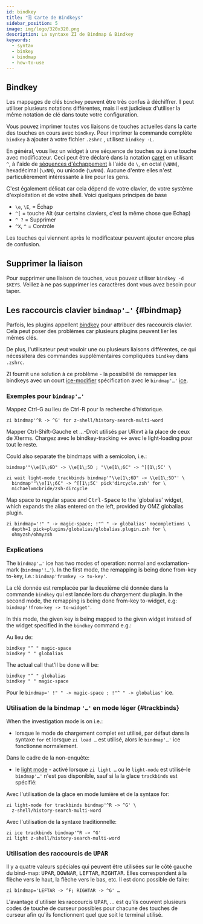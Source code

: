 ```yaml
---
id: bindkey
title: "🗒 Carte de Bindkeys"
sidebar_position: 5
image: img/logo/320x320.png
description: La syntaxe ZI de Bindmap & Bindkey
keywords:
  - syntax
  - binkey
  - bindmap
  - how-to-use
---
```


<!-- @format -->

## <i class="fa-solid fa-keyboard"></i> Bindkey

Les mappages de clés `bindkey` peuvent être très confus à déchiffrer. Il peut utiliser plusieurs notations différentes, mais il est judicieux d'utiliser la même notation de clé dans toute votre configuration.

Vous pouvez imprimer toutes vos liaisons de touches actuelles dans la carte des touches en cours avec `bindkey`. Pour imprimer la commande complète `bindkey` à ajouter à votre fichier `.zshrc` , utilisez `bindkey -L`.

En général, vous liez un widget à une séquence de touches ou à une touche avec modificateur. Ceci peut être déclaré dans la notation [caret][5] en utilisant `^`, à l'aide de [séquences d'échappement][6] à l'aide de `\`, en octal (`\NNN`), hexadécimal (`\xNN`), ou unicode (`\uNNN`). Aucune d'entre elles n'est particulièrement intéressante à lire pour les gens.

C'est également délicat car cela dépend de votre clavier, de votre système d'exploitation et de votre shell. Voici quelques principes de base

- `\e`, `\E`, = Échap
- `^[` = touche Alt (sur certains claviers, c'est la même chose que Echap)
- `^ ?` = Supprimer
- `^X`, `^` = Contrôle

Les touches qui viennent après le modificateur peuvent ajouter encore plus de confusion.

## <i class="fa-solid fa-delete-left"></i> Supprimer la liaison

Pour supprimer une liaison de touches, vous pouvez utiliser `bindkey -d $KEYS`. Veillez à ne pas supprimer les caractères dont vous avez besoin pour taper.

## <i class="fa-solid fa-sliders"></i> Les raccourcis clavier `bindmap'…'` {#bindmap}

Parfois, les plugins appellent [bindkey][1] pour attribuer des raccourcis clavier. Cela peut poser des problèmes car plusieurs plugins peuvent lier les mêmes clés.

De plus, l'utilisateur peut vouloir une ou plusieurs liaisons différentes, ce qui nécessitera des commandes supplémentaires compliquées `bindkey` dans `.zshrc`.

ZI fournit une solution à ce problème - la possibilité de remapper les bindkeys avec un court [ice-modifier][2] spécification avec le `bindmap'…'` [ice][3].

### <i class="fa-solid fa-circle-check"></i> Exemples pour `bindmap'…'`

Mappez Ctrl-G au lieu de Ctrl-R pour la recherche d'historique.

```shell
zi bindmap'^R -> ^G' for z-shell/history-search-multi-word
```

Mapper Ctrl-Shift-Gauche et …-Droit utilisés par URxvt à la place de ceux de Xterms. Chargez avec le bindkey-tracking ↔ avec le light-loading pour tout le reste.

Could also separate the bindmaps with a semicolon, i.e.:

```shell
bindmap'"\\e[1\;6D" -> \\e[1\;5D ; "\\e[1\;6C" -> ^[[1\;5C' \
```

```shell showLineNumbers
zi wait light-mode trackbinds bindmap'"\\e[1\;6D" -> \\e[1\;5D"' \
  bindmap'"\\e[1\;6C" -> ^[[1\;5C' pick'dircycle.zsh' for \
  michaelxmcbride/zsh-dircycle
```

Map space to regular space and <kbd>Ctrl-Space</kbd> to the `globalias' widget, which expands the alias entered on the left, provided by OMZ globalias plugin.

```shell showLineNumbers
zi bindmap='!" " -> magic-space; !"^ " -> globalias' nocompletions \
  depth=1 pick=plugins/globalias/globalias.plugin.zsh for \
  ohmyzsh/ohmyzsh
```

### <i class="fa-solid fa-circle-check"></i> Explications

The `bindmap'…'` ice has two modes of operation: normal and exclamation-mark (`bindmap'!…'`). In the first mode, the remapping is being done from-key to-key, i.e.: `bindmap'fromkey -> to-key'`.

La clé donnée est remplacée par la deuxième clé donnée dans la commande `bindkey` qui est lancée lors du chargement du plugin. In the second mode, the remapping is being done from-key to-widget, e.g: `bindmap'!from-key -> to-widget'`.

In this mode, the given key is being mapped to the given widget instead of the widget specified in the `bindkey` command e.g.:

Au lieu de:

```shell showLineNumbers
bindkey "^ " magic-space
bindkey " " globalias
```

The actual call that'll be done will be:

```shell showLineNumbers
bindkey "^ " globalias
bindkey " " magic-space
```

Pour le `bindmap=' !" " -> magic-space ; !"^ " -> globalias'` ice.

### <i class="fa-solid fa-circle-check"></i> Utilisation de la bindmap `'…'` en mode léger {#trackbinds}

When the investigation mode is on i.e.:

- lorsque le mode de chargement complet est utilisé, par défaut dans la syntaxe `for` et lorsque `zi load …` est utilisé, alors le `bindmap'…'` ice fonctionne normalement.

Dans le cadre de la non-enquête:

- le [light mode](/search/?q=light+mode) - activé lorsque `zi light …` ou le `light-mode` est utilisé-le `bindmap'…'` n'est pas disponible, sauf si la la glace `trackbinds` est spécifié:

Avec l'utilisation de la glace en mode lumière et de la syntaxe for:

```shell showLineNumbers
zi light-mode for trackbinds bindmap'^R -> ^G' \
  z-shell/history-search-multi-word
```

Avec l'utilisation de la syntaxe traditionnelle:

```shell showLineNumbers
zi ice trackbinds bindmap'^R -> ^G'
zi light z-shell/history-search-multi-word
```

### <i class="fa-solid fa-circle-check"></i> Utilisation des raccourcis de <kbd>UPAR</kbd>

Il y a quatre valeurs spéciales qui peuvent être utilisées sur le côté gauche du bind-map: <kbd>UPAR</kbd>, <kbd>DOWNAR</kbd>, <kbd>LEFTAR</kbd>, <kbd>RIGHTAR</kbd>. Elles correspondent à la flèche vers le haut, la flèche vers le bas, etc. Il est donc possible de faire:

```shell
zi bindmap='LEFTAR -> ^F; RIGHTAR -> ^G' …
```

L'avantage d'utiliser les raccourcis <kbd>UPAR</kbd>, … est qu'ils couvrent plusieurs codes de touche de curseur possibles pour chacune des touches de curseur afin qu'ils fonctionnent quel que soit le terminal utilisé.

[1]: /search/?q=binkey
[2]: /search/?q=ice+modifier
[3]: /docs/guides/syntax/ice
[5]: https://en.wikipedia.org/wiki/Caret_notation
[6]: https://en.wikipedia.org/wiki/Escape_sequence
